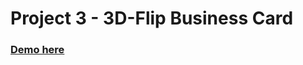 # Project 3 - 3D-Flip Business Card
### [Demo here](https://sbchittenden.github.io/MD-Mastering-CSS-projects/business_card/)
